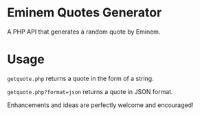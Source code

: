 # Eminem Quotes Generator

A PHP API that generates a random quote by Eminem.

# Usage
`getquote.php` returns a quote in the form of a string.

`getquote.php?format=json` returns a quote in JSON format.

Enhancements and ideas are perfectly welcome and encouraged!
